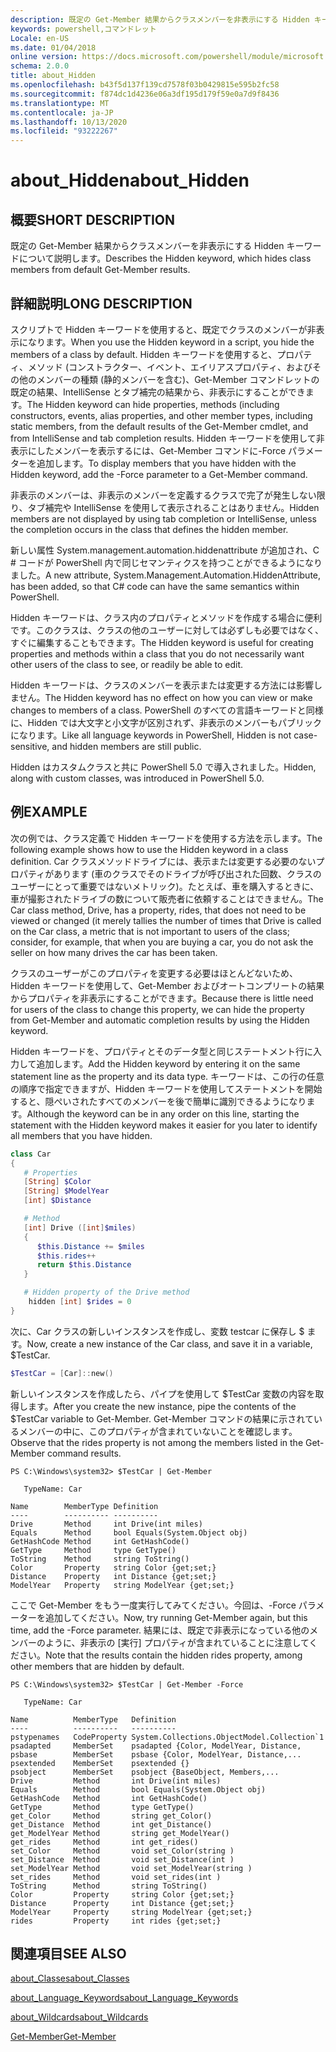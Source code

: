 ```yaml
---
description: 既定の Get-Member 結果からクラスメンバーを非表示にする Hidden キーワードについて説明します。
keywords: powershell,コマンドレット
Locale: en-US
ms.date: 01/04/2018
online version: https://docs.microsoft.com/powershell/module/microsoft.powershell.core/about/about_hidden?view=powershell-7&WT.mc_id=ps-gethelp
schema: 2.0.0
title: about_Hidden
ms.openlocfilehash: b43f5d137f139cd7578f03b0429815e595b2fc58
ms.sourcegitcommit: f874dc1d4236e06a3df195d179f59e0a7d9f8436
ms.translationtype: MT
ms.contentlocale: ja-JP
ms.lasthandoff: 10/13/2020
ms.locfileid: "93222267"
---
```

# <a name="about_hidden"></a><span data-ttu-id="c60b2-104">about_Hidden</span><span class="sxs-lookup"><span data-stu-id="c60b2-104">about_Hidden</span></span>

## <a name="short-description"></a><span data-ttu-id="c60b2-105">概要</span><span class="sxs-lookup"><span data-stu-id="c60b2-105">SHORT DESCRIPTION</span></span>
<span data-ttu-id="c60b2-106">既定の Get-Member 結果からクラスメンバーを非表示にする Hidden キーワードについて説明します。</span><span class="sxs-lookup"><span data-stu-id="c60b2-106">Describes the Hidden keyword, which hides class members from default Get-Member results.</span></span>

## <a name="long-description"></a><span data-ttu-id="c60b2-107">詳細説明</span><span class="sxs-lookup"><span data-stu-id="c60b2-107">LONG DESCRIPTION</span></span>

<span data-ttu-id="c60b2-108">スクリプトで Hidden キーワードを使用すると、既定でクラスのメンバーが非表示になります。</span><span class="sxs-lookup"><span data-stu-id="c60b2-108">When you use the Hidden keyword in a script, you hide the members of a class by default.</span></span> <span data-ttu-id="c60b2-109">Hidden キーワードを使用すると、プロパティ、メソッド (コンストラクター、イベント、エイリアスプロパティ、およびその他のメンバーの種類 (静的メンバーを含む)、Get-Member コマンドレットの既定の結果、IntelliSense とタブ補完の結果から、非表示にすることができます。</span><span class="sxs-lookup"><span data-stu-id="c60b2-109">The Hidden keyword can hide properties, methods (including constructors, events, alias properties, and other member types, including static members, from the default results of the Get-Member cmdlet, and from IntelliSense and tab completion results.</span></span> <span data-ttu-id="c60b2-110">Hidden キーワードを使用して非表示にしたメンバーを表示するには、Get-Member コマンドに-Force パラメーターを追加します。</span><span class="sxs-lookup"><span data-stu-id="c60b2-110">To display members that you have hidden with the Hidden keyword, add the -Force parameter to a Get-Member command.</span></span>

<span data-ttu-id="c60b2-111">非表示のメンバーは、非表示のメンバーを定義するクラスで完了が発生しない限り、タブ補完や IntelliSense を使用して表示されることはありません。</span><span class="sxs-lookup"><span data-stu-id="c60b2-111">Hidden members are not displayed by using tab completion or IntelliSense, unless the completion occurs in the class that defines the hidden member.</span></span>

<span data-ttu-id="c60b2-112">新しい属性 System.management.automation.hiddenattribute が追加され、C \# コードが PowerShell 内で同じセマンティクスを持つことができるようになりました。</span><span class="sxs-lookup"><span data-stu-id="c60b2-112">A new attribute, System.Management.Automation.HiddenAttribute, has been added, so that C\# code can have the same semantics within PowerShell.</span></span>

<span data-ttu-id="c60b2-113">Hidden キーワードは、クラス内のプロパティとメソッドを作成する場合に便利です。このクラスは、クラスの他のユーザーに対しては必ずしも必要ではなく、すぐに編集することもできます。</span><span class="sxs-lookup"><span data-stu-id="c60b2-113">The Hidden keyword is useful for creating properties and methods within a class that you do not necessarily want other users of the class to see, or readily be able to edit.</span></span>

<span data-ttu-id="c60b2-114">Hidden キーワードは、クラスのメンバーを表示または変更する方法には影響しません。</span><span class="sxs-lookup"><span data-stu-id="c60b2-114">The Hidden keyword has no effect on how you can view or make changes to members of a class.</span></span> <span data-ttu-id="c60b2-115">PowerShell のすべての言語キーワードと同様に、Hidden では大文字と小文字が区別されず、非表示のメンバーもパブリックになります。</span><span class="sxs-lookup"><span data-stu-id="c60b2-115">Like all language keywords in PowerShell, Hidden is not case-sensitive, and hidden members are still public.</span></span>

<span data-ttu-id="c60b2-116">Hidden はカスタムクラスと共に PowerShell 5.0 で導入されました。</span><span class="sxs-lookup"><span data-stu-id="c60b2-116">Hidden, along with custom classes, was introduced in PowerShell 5.0.</span></span>

## <a name="example"></a><span data-ttu-id="c60b2-117">例</span><span class="sxs-lookup"><span data-stu-id="c60b2-117">EXAMPLE</span></span>

<span data-ttu-id="c60b2-118">次の例では、クラス定義で Hidden キーワードを使用する方法を示します。</span><span class="sxs-lookup"><span data-stu-id="c60b2-118">The following example shows how to use the Hidden keyword in a class definition.</span></span> <span data-ttu-id="c60b2-119">Car クラスメソッドドライブには、表示または変更する必要のないプロパティがあります (車のクラスでそのドライブが呼び出された回数、クラスのユーザーにとって重要ではないメトリック)。たとえば、車を購入するときに、車が撮影されたドライブの数について販売者に依頼することはできません。</span><span class="sxs-lookup"><span data-stu-id="c60b2-119">The Car class method, Drive, has a property, rides, that does not need to be viewed or changed (it merely tallies the number of times that Drive is called on the Car class, a metric that is not important to users of the class; consider, for example, that when you are buying a car, you do not ask the seller on how many drives the car has been taken.</span></span>

<span data-ttu-id="c60b2-120">クラスのユーザーがこのプロパティを変更する必要はほとんどないため、Hidden キーワードを使用して、Get-Member およびオートコンプリートの結果からプロパティを非表示にすることができます。</span><span class="sxs-lookup"><span data-stu-id="c60b2-120">Because there is little need for users of the class to change this property, we can hide the property from Get-Member and automatic completion results by using the Hidden keyword.</span></span>

<span data-ttu-id="c60b2-121">Hidden キーワードを、プロパティとそのデータ型と同じステートメント行に入力して追加します。</span><span class="sxs-lookup"><span data-stu-id="c60b2-121">Add the Hidden keyword by entering it on the same statement line as the property and its data type.</span></span> <span data-ttu-id="c60b2-122">キーワードは、この行の任意の順序で指定できますが、Hidden キーワードを使用してステートメントを開始すると、隠ぺいされたすべてのメンバーを後で簡単に識別できるようになります。</span><span class="sxs-lookup"><span data-stu-id="c60b2-122">Although the keyword can be in any order on this line, starting the statement with the Hidden keyword makes it easier for you later to identify all members that you have hidden.</span></span>

```powershell
class Car
{
   # Properties
   [String] $Color
   [String] $ModelYear
   [int] $Distance

   # Method
   [int] Drive ([int]$miles)
   {
      $this.Distance += $miles
      $this.rides++
      return $this.Distance
   }

   # Hidden property of the Drive method
    hidden [int] $rides = 0
}
```

<span data-ttu-id="c60b2-123">次に、Car クラスの新しいインスタンスを作成し、変数 testcar に保存し \$ ます。</span><span class="sxs-lookup"><span data-stu-id="c60b2-123">Now, create a new instance of the Car class, and save it in a variable, \$TestCar.</span></span>

```powershell
$TestCar = [Car]::new()
```

<span data-ttu-id="c60b2-124">新しいインスタンスを作成したら、パイプを使用して $TestCar 変数の内容を取得します。</span><span class="sxs-lookup"><span data-stu-id="c60b2-124">After you create the new instance, pipe the contents of the $TestCar variable to Get-Member.</span></span> <span data-ttu-id="c60b2-125">Get-Member コマンドの結果に示されているメンバーの中に、このプロパティが含まれていないことを確認します。</span><span class="sxs-lookup"><span data-stu-id="c60b2-125">Observe that the rides property is not among the members listed in the Get-Member command results.</span></span>

```output
PS C:\Windows\system32> $TestCar | Get-Member

   TypeName: Car

Name        MemberType Definition
----        ---------- ----------
Drive       Method     int Drive(int miles)
Equals      Method     bool Equals(System.Object obj)
GetHashCode Method     int GetHashCode()
GetType     Method     type GetType()
ToString    Method     string ToString()
Color       Property   string Color {get;set;}
Distance    Property   int Distance {get;set;}
ModelYear   Property   string ModelYear {get;set;}

```

<span data-ttu-id="c60b2-126">ここで Get-Member をもう一度実行してみてください。今回は、-Force パラメーターを追加してください。</span><span class="sxs-lookup"><span data-stu-id="c60b2-126">Now, try running Get-Member again, but this time, add the -Force parameter.</span></span>
<span data-ttu-id="c60b2-127">結果には、既定で非表示になっている他のメンバーのように、非表示の [実行] プロパティが含まれていることに注意してください。</span><span class="sxs-lookup"><span data-stu-id="c60b2-127">Note that the results contain the hidden rides property, among other members that are hidden by default.</span></span>

```output
PS C:\Windows\system32> $TestCar | Get-Member -Force

   TypeName: Car

Name          MemberType   Definition
----          ----------   ----------
pstypenames   CodeProperty System.Collections.ObjectModel.Collection`1
psadapted     MemberSet    psadapted {Color, ModelYear, Distance,
psbase        MemberSet    psbase {Color, ModelYear, Distance,...
psextended    MemberSet    psextended {}
psobject      MemberSet    psobject {BaseObject, Members,...
Drive         Method       int Drive(int miles)
Equals        Method       bool Equals(System.Object obj)
GetHashCode   Method       int GetHashCode()
GetType       Method       type GetType()
get_Color     Method       string get_Color()
get_Distance  Method       int get_Distance()
get_ModelYear Method       string get_ModelYear()
get_rides     Method       int get_rides()
set_Color     Method       void set_Color(string )
set_Distance  Method       void set_Distance(int )
set_ModelYear Method       void set_ModelYear(string )
set_rides     Method       void set_rides(int )
ToString      Method       string ToString()
Color         Property     string Color {get;set;}
Distance      Property     int Distance {get;set;}
ModelYear     Property     string ModelYear {get;set;}
rides         Property     int rides {get;set;}

```

## <a name="see-also"></a><span data-ttu-id="c60b2-128">関連項目</span><span class="sxs-lookup"><span data-stu-id="c60b2-128">SEE ALSO</span></span>

[<span data-ttu-id="c60b2-129">about_Classes</span><span class="sxs-lookup"><span data-stu-id="c60b2-129">about_Classes</span></span>](about_Classes.md)

[<span data-ttu-id="c60b2-130">about_Language_Keywords</span><span class="sxs-lookup"><span data-stu-id="c60b2-130">about_Language_Keywords</span></span>](about_Language_Keywords.md)

[<span data-ttu-id="c60b2-131">about_Wildcards</span><span class="sxs-lookup"><span data-stu-id="c60b2-131">about_Wildcards</span></span>](about_Wildcards.md)

[<span data-ttu-id="c60b2-132">Get-Member</span><span class="sxs-lookup"><span data-stu-id="c60b2-132">Get-Member</span></span>](xref:Microsoft.PowerShell.Utility.Get-Member)
